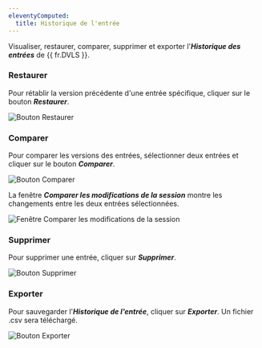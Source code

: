 ```yaml
---
eleventyComputed:
  title: Historique de l'entrée
---
```

Visualiser, restaurer, comparer, supprimer et exporter l'***Historique des entrées*** de {{ fr.DVLS }}.

### Restaurer

Pour rétablir la version précédente d'une entrée spécifique, cliquer sur le bouton ***Restaurer***.

![Bouton Restaurer](https://cdnweb.devolutions.net/docs/fr/server/ServerOp4084.png)

### Comparer

Pour comparer les versions des entrées, sélectionner deux entrées et cliquer sur le bouton
***Comparer***.

![Bouton Comparer](https://cdnweb.devolutions.net/docs/fr/server/ServerOp4085.png)

La fenêtre ***Comparer les modifications de la session*** montre les changements entre les deux entrées sélectionnées.

![Fenêtre Comparer les modifications de la session](https://cdnweb.devolutions.net/docs/fr/server/ServerOp0000.png)

### Supprimer

Pour supprimer une entrée, cliquer sur ***Supprimer***.

![Bouton Supprimer](https://cdnweb.devolutions.net/docs/fr/server/ServerOp0001.png)

### Exporter

Pour sauvegarder l'***Historique de l'entrée***, cliquer sur ***Exporter***. Un fichier .csv sera téléchargé.

![Bouton Exporter](https://cdnweb.devolutions.net/docs/fr/server/ServerOp0002.png)

